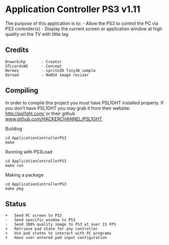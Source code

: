 Application Controller PS3 v1.11
==========

The purpose of this application is to:
	- Allow the PS3 to control the PC via PS3 controller(s)
	- Display the current screen or application window at high quality on the TV with little lag

Credits
-------

	Dnawrkshp		- Creator
	STLcardsWS		- Concept
	Hermes			- sprite2D Tiny3D sample
	Deroad			- NoRSX image resizer
	

Compiling
-------

In order to compile this project you must have PSL1GHT installed properly.
If you don't have PSL1GHT you may grab it from their website: http://psl1ght.com/ or their github www.github.com/HACKERCHANNEL/PSL1GHT.
	
Building

	cd ApplicationControllerPS3
	make

Running with PS3Load

	cd ApplicationControllerPS3
	make run
	
Making a package

	cd ApplicationControllerPS3
	make pkg
	
	
Status
-------

	+	Send PC screen to PS3
	-	Send specific window to PS3
	-	Send 100% quality image to PS3 at over 15 FPS
	+	Retrieve pad state for any controller
	+	Use pad states to interact with PC programs
	+	Have user entered pad input configuration

